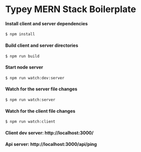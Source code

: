 # Typey MERN Stack Boilerplate

#### Install client and server dependencies
`
$ npm install
`

#### Build client and server directories
`
$ npm run build
`

#### Start node server
`
$ npm run watch:dev:server
`

#### Watch for the server file changes
`
$ npm run watch:server
`

#### Watch for the client file changes
`
$ npm run watch:client
`

#### Client dev server: http://localhost:3000/
#### Api server: http://localhost:3000/api/ping

